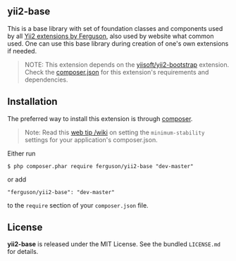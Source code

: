 ## yii2-base

This is a base library with set of foundation classes and components used by all [Yii2 extensions by Ferguson](http://git.mlfh.info/ferguson), also used by website what common used. One can use this base library during creation of one's own extensions if needed.

> NOTE: This extension depends on the [yiisoft/yii2-bootstrap](https://github.com/yiisoft/yii2/tree/master/extensions/bootstrap) extension. Check the [composer.json](http://git.mlfh.info/ferguson/yii2-base/src/master/composer.json) for this extension's requirements and dependencies. 



## Installation

The preferred way to install this extension is through [composer](http://getcomposer.org/download/).

> Note: Read this [web tip /wiki](http://webtips.krajee.com/setting-composer-minimum-stability-application/) on setting the `minimum-stability` settings for your application's composer.json.

Either run

```
$ php composer.phar require ferguson/yii2-base "dev-master"
```

or add

```
"ferguson/yii2-base": "dev-master"
```

to the ```require``` section of your `composer.json` file.

## License

**yii2-base** is released under the MIT License. See the bundled `LICENSE.md` for details.